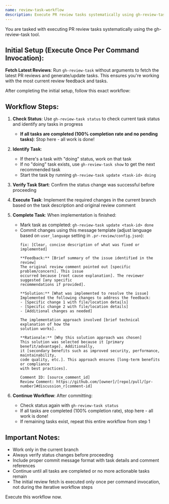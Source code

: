 ```yaml
---
name: review-task-workflow
description: Execute PR review tasks systematically using gh-review-task
---
```


You are tasked with executing PR review tasks systematically using the gh-review-task tool. 

## Initial Setup (Execute Once Per Command Invocation):

**Fetch Latest Reviews**: Run `gh-review-task` without arguments to fetch the latest PR reviews and generate/update tasks. This ensures you're working with the most current review feedback and tasks.

After completing the initial setup, follow this exact workflow:

## Workflow Steps:

1. **Check Status**: Use `gh-review-task status` to check current task status and identify any tasks in progress
   - **If all tasks are completed (100% completion rate and no pending tasks)**: Stop here - all work is done!

2. **Identify Task**: 
   - If there's a task with "doing" status, work on that task
   - If no "doing" task exists, use `gh-review-task show` to get the next recommended task
   - Start the task by running `gh-review-task update <task-id> doing`

3. **Verify Task Start**: Confirm the status change was successful before proceeding

4. **Execute Task**: Implement the required changes in the current branch based on the task description and original review comment

5. **Complete Task**: When implementation is finished:
   - Mark task as completed: `gh-review-task update <task-id> done`
   - Commit changes using this message template (adjust language based on `user_language` setting in `.pr-review/config.json`):
     ```
     fix: [Clear, concise description of what was fixed or implemented]
     
     **Feedback:** [Brief summary of the issue identified in the review]
     The original review comment pointed out [specific problem/concern]. This issue 
     occurred because [root cause explanation]. The reviewer suggested [any specific 
     recommendations if provided].
     
     **Solution:** [What was implemented to resolve the issue]
     Implemented the following changes to address the feedback:
     - [Specific change 1 with file/location details]
     - [Specific change 2 with file/location details]
     - [Additional changes as needed]
     
     The implementation approach involved [brief technical explanation of how the 
     solution works].
     
     **Rationale:** [Why this solution approach was chosen]
     This solution was selected because it [primary benefit/advantage]. Additionally, 
     it [secondary benefits such as improved security, performance, maintainability, 
     code quality, etc.]. This approach ensures [long-term benefits or compliance 
     with best practices].
     
     Comment ID: [source_comment_id]
     Review Comment: https://github.com/[owner]/[repo]/pull/[pr-number]#discussion_r[comment-id]
     ```

6. **Continue Workflow**: After committing:
   - Check status again with `gh-review-task status`
   - If all tasks are completed (100% completion rate), stop here - all work is done!
   - If remaining tasks exist, repeat this entire workflow from step 1

## Important Notes:
- Work only in the current branch
- Always verify status changes before proceeding
- Include proper commit message format with task details and comment references
- Continue until all tasks are completed or no more actionable tasks remain
- The initial review fetch is executed only once per command invocation, not during the iterative workflow steps

Execute this workflow now.